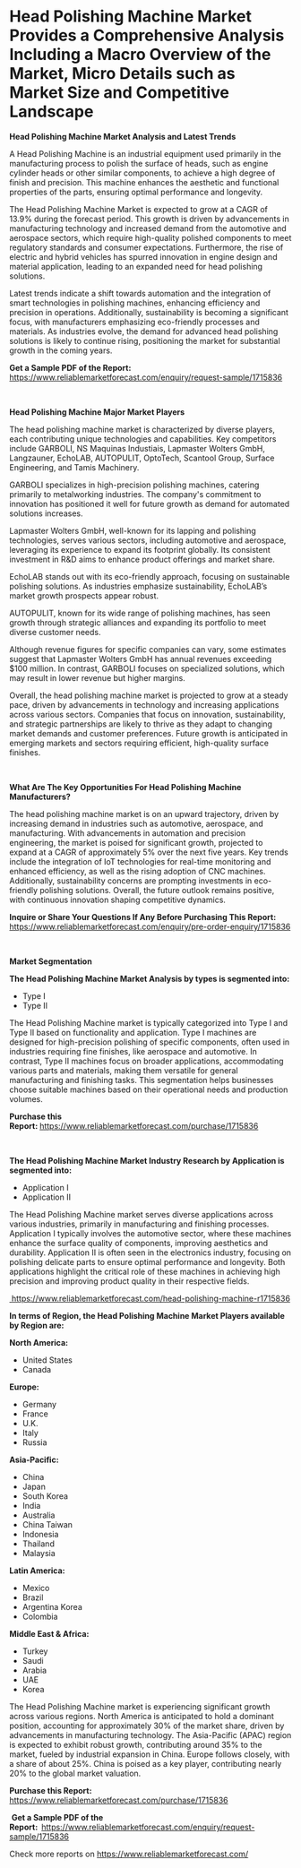 <p><h1>Head Polishing Machine Market Provides a Comprehensive Analysis Including a Macro Overview of the Market, Micro Details such as Market Size and Competitive Landscape</h1></p><p><strong>Head Polishing Machine Market Analysis and Latest Trends</strong></p>
<p><p>A Head Polishing Machine is an industrial equipment used primarily in the manufacturing process to polish the surface of heads, such as engine cylinder heads or other similar components, to achieve a high degree of finish and precision. This machine enhances the aesthetic and functional properties of the parts, ensuring optimal performance and longevity.</p><p>The Head Polishing Machine Market is expected to grow at a CAGR of 13.9% during the forecast period. This growth is driven by advancements in manufacturing technology and increased demand from the automotive and aerospace sectors, which require high-quality polished components to meet regulatory standards and consumer expectations. Furthermore, the rise of electric and hybrid vehicles has spurred innovation in engine design and material application, leading to an expanded need for head polishing solutions.</p><p>Latest trends indicate a shift towards automation and the integration of smart technologies in polishing machines, enhancing efficiency and precision in operations. Additionally, sustainability is becoming a significant focus, with manufacturers emphasizing eco-friendly processes and materials. As industries evolve, the demand for advanced head polishing solutions is likely to continue rising, positioning the market for substantial growth in the coming years.</p></p>
<p><strong>Get a Sample PDF of the Report:&nbsp;</strong> <a href="https://www.reliablemarketforecast.com/enquiry/request-sample/1715836?utm_campaign=1888&utm_medium=2&utm_source=Github&utm_content=ia&utm_term=12012025&utm_id=head-polishing-machine">https://www.reliablemarketforecast.com/enquiry/request-sample/1715836</a></p>
<p>&nbsp;</p>
<p><strong>Head Polishing Machine Major Market Players</strong></p>
<p><p>The head polishing machine market is characterized by diverse players, each contributing unique technologies and capabilities. Key competitors include GARBOLI, NS Maquinas Industiais, Lapmaster Wolters GmbH, Langzauner, EchoLAB, AUTOPULIT, OptoTech, Scantool Group, Surface Engineering, and Tamis Machinery. </p><p>GARBOLI specializes in high-precision polishing machines, catering primarily to metalworking industries. The company's commitment to innovation has positioned it well for future growth as demand for automated solutions increases. </p><p>Lapmaster Wolters GmbH, well-known for its lapping and polishing technologies, serves various sectors, including automotive and aerospace, leveraging its experience to expand its footprint globally. Its consistent investment in R&D aims to enhance product offerings and market share.</p><p>EchoLAB stands out with its eco-friendly approach, focusing on sustainable polishing solutions. As industries emphasize sustainability, EchoLAB’s market growth prospects appear robust. </p><p>AUTOPULIT, known for its wide range of polishing machines, has seen growth through strategic alliances and expanding its portfolio to meet diverse customer needs.  </p><p>Although revenue figures for specific companies can vary, some estimates suggest that Lapmaster Wolters GmbH has annual revenues exceeding $100 million. In contrast, GARBOLI focuses on specialized solutions, which may result in lower revenue but higher margins.</p><p>Overall, the head polishing machine market is projected to grow at a steady pace, driven by advancements in technology and increasing applications across various sectors. Companies that focus on innovation, sustainability, and strategic partnerships are likely to thrive as they adapt to changing market demands and customer preferences. Future growth is anticipated in emerging markets and sectors requiring efficient, high-quality surface finishes.</p></p>
<p>&nbsp;</p>
<p><strong>What Are The Key Opportunities For Head Polishing Machine Manufacturers?</strong></p>
<p><p>The head polishing machine market is on an upward trajectory, driven by increasing demand in industries such as automotive, aerospace, and manufacturing. With advancements in automation and precision engineering, the market is poised for significant growth, projected to expand at a CAGR of approximately 5% over the next five years. Key trends include the integration of IoT technologies for real-time monitoring and enhanced efficiency, as well as the rising adoption of CNC machines. Additionally, sustainability concerns are prompting investments in eco-friendly polishing solutions. Overall, the future outlook remains positive, with continuous innovation shaping competitive dynamics.</p></p>
<p><strong>Inquire or Share Your Questions If Any Before Purchasing This Report:</strong> <a href="https://www.reliablemarketforecast.com/enquiry/pre-order-enquiry/1715836?utm_campaign=1888&utm_medium=2&utm_source=Github&utm_content=ia&utm_term=12012025&utm_id=head-polishing-machine">https://www.reliablemarketforecast.com/enquiry/pre-order-enquiry/1715836</a></p>
<p>&nbsp;</p>
<p><strong>Market Segmentation</strong></p>
<p><strong>The Head Polishing Machine Market Analysis by types is segmented into:</strong></p>
<p><ul><li>Type I</li><li>Type II</li></ul></p>
<p><p>The Head Polishing Machine market is typically categorized into Type I and Type II based on functionality and application. Type I machines are designed for high-precision polishing of specific components, often used in industries requiring fine finishes, like aerospace and automotive. In contrast, Type II machines focus on broader applications, accommodating various parts and materials, making them versatile for general manufacturing and finishing tasks. This segmentation helps businesses choose suitable machines based on their operational needs and production volumes.</p></p>
<p><strong>Purchase this Report:&nbsp;</strong><a href="https://www.reliablemarketforecast.com/purchase/1715836?utm_campaign=1888&utm_medium=2&utm_source=Github&utm_content=ia&utm_term=12012025&utm_id=head-polishing-machine">https://www.reliablemarketforecast.com/purchase/1715836</a></p>
<p>&nbsp;</p>
<p><strong>The Head Polishing Machine Market Industry Research by Application is segmented into:</strong></p>
<p><ul><li>Application I</li><li>Application II</li></ul></p>
<p><p>The Head Polishing Machine market serves diverse applications across various industries, primarily in manufacturing and finishing processes. Application I typically involves the automotive sector, where these machines enhance the surface quality of components, improving aesthetics and durability. Application II is often seen in the electronics industry, focusing on polishing delicate parts to ensure optimal performance and longevity. Both applications highlight the critical role of these machines in achieving high precision and improving product quality in their respective fields.</p></p>
<p><a href="https://www.reliablemarketforecast.com/head-polishing-machine-r1715836?utm_campaign=1888&utm_medium=2&utm_source=Github&utm_content=ia&utm_term=12012025&utm_id=head-polishing-machine">&nbsp;https://www.reliablemarketforecast.com/head-polishing-machine-r1715836</a></p>
<p><strong>In terms of Region, the Head Polishing Machine Market Players available by Region are:</strong></p>
<p>
    <p> <strong> North America: </strong>
        <ul>
            <li>United States</li>
            <li>Canada</li>
        </ul>
        </p> 
    <p> <strong> Europe: </strong>
        <ul>
            <li>Germany</li>
            <li>France</li>
            <li>U.K.</li>
            <li>Italy</li>
            <li>Russia</li>
        </ul>
        </p> 
    <p> <strong> Asia-Pacific: </strong>
        <ul>
            <li>China</li>
            <li>Japan</li>
            <li>South Korea</li>
            <li>India</li>
            <li>Australia</li>
            <li>China Taiwan</li>
            <li>Indonesia</li>
            <li>Thailand</li>
            <li>Malaysia</li>
        </ul>
        </p> 
    <p> <strong> Latin America: </strong>
        <ul>
            <li>Mexico</li>
            <li>Brazil</li>
            <li>Argentina Korea</li>
            <li>Colombia</li>
        </ul>
        </p> 
    <p> <strong> Middle East & Africa: </strong>
        <ul>
            <li>Turkey</li>
            <li>Saudi</li>
            <li>Arabia</li>
            <li>UAE</li>
            <li>Korea</li>
        </ul>
    </p>
    </p>
<p><p>The Head Polishing Machine market is experiencing significant growth across various regions. North America is anticipated to hold a dominant position, accounting for approximately 30% of the market share, driven by advancements in manufacturing technology. The Asia-Pacific (APAC) region is expected to exhibit robust growth, contributing around 35% to the market, fueled by industrial expansion in China. Europe follows closely, with a share of about 25%. China is poised as a key player, contributing nearly 20% to the global market valuation.</p></p>
<p><strong>Purchase this Report: </strong><a href="https://www.reliablemarketforecast.com/purchase/1715836?utm_campaign=1888&utm_medium=2&utm_source=Github&utm_content=ia&utm_term=12012025&utm_id=head-polishing-machine">https://www.reliablemarketforecast.com/purchase/1715836</a></p>
<p>&nbsp;<strong>Get a Sample PDF of the Report:&nbsp;&nbsp;</strong><a href="https://www.reliablemarketforecast.com/enquiry/request-sample/1715836?utm_campaign=1888&utm_medium=2&utm_source=Github&utm_content=ia&utm_term=12012025&utm_id=head-polishing-machine">https://www.reliablemarketforecast.com/enquiry/request-sample/1715836</a></p>
<p><strong></strong></p>
<p>Check more reports on <a href="https://www.reliablemarketforecast.com/?utm_campaign=1888&utm_medium=2&utm_source=Github&utm_content=ia&utm_term=12012025&utm_id=head-polishing-machine">https://www.reliablemarketforecast.com/</a></p>